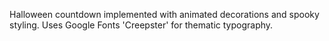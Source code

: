 Halloween countdown implemented with animated decorations and spooky styling. Uses Google Fonts 'Creepster' for thematic typography.